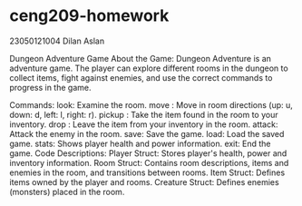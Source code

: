 # ceng209-homework
23050121004
Dilan Aslan

Dungeon Adventure Game
About the Game:
Dungeon Adventure is an adventure game. The player can explore different rooms in the dungeon to collect items, fight against enemies, and use the correct commands to progress in the game.

Commands:
look: Examine the room.
move <direction>: Move in room directions (up: u, down: d, left: l, right: r).
pickup <item>: Take the item found in the room to your inventory.
drop <item>: Leave the item from your inventory in the room.
attack: Attack the enemy in the room.
save: Save the game.
load: Load the saved game.
stats: Shows player health and power information.
exit: End the game.
Code Descriptions:
Player Struct: Stores player's health, power and inventory information.
Room Struct: Contains room descriptions, items and enemies in the room, and transitions between rooms.
Item Struct: Defines items owned by the player and rooms.
Creature Struct: Defines enemies (monsters) placed in the room.
